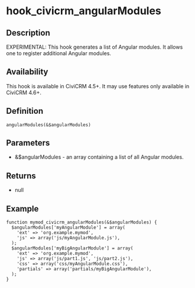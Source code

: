 # hook_civicrm_angularModules

## Description

EXPERIMENTAL: This hook generates a list of Angular modules. It allows
one to register additional Angular modules.

## Availability

This hook is available in CiviCRM 4.5+. It may use features only
available in CiviCRM 4.6+.

## Definition

    angularModules(&$angularModules)

## Parameters

-   &$angularModules - an array containing a list of all Angular
    modules.

## Returns

-   null

## Example

    function mymod_civicrm_angularModules(&$angularModules) {
      $angularModules['myAngularModule'] = array(
        'ext' => 'org.example.mymod',
        'js' => array('js/myAngularModule.js'),
      );
      $angularModules['myBigAngularModule'] = array(
        'ext' => 'org.example.mymod',
        'js' => array('js/part1.js', 'js/part2.js'),
        'css' => array('css/myAngularModule.css'),
        'partials' => array('partials/myBigAngularModule'),
      );
    }
